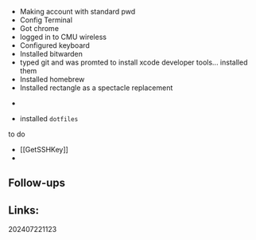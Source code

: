 
-  Making account with standard pwd
- Config Terminal 
- Got chrome
- logged in to CMU wireless
- Configured keyboard
- Installed bitwarden
- typed git and was promted to install xcode developer tools... installed them
- Installed homebrew
- Installed rectangle as a spectacle replacement 
- ```brew install emacs
- installed ```dotfiles```




to do
- [[GetSSHKey]]
- 


## Follow-ups


## Links: 



202407221123

